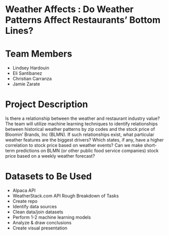 # Weather Affects : Do Weather Patterns Affect Restaurants’ Bottom Lines?
# Team Members
-	Lindsey Hardouin
-	Eli Santibanez
-	Christian Carranza
-	Jamie Zarate
# Project Description
Is there a relationship between the weather and restaurant industry value? The team will utilize machine learning techniques to identify relationships between historical weather patterns by zip codes and the stock price of Bloomin’ Brands, Inc (BLMN). If such relationships exist, what particular weather features are the biggest drivers? Which states, if any, have a higher correlation to stock price based on  weather events? Can we make short-term predictions on BLMN (or other public food service companies) stock price based on a weekly weather forecast?
# Datasets to Be Used
-	Alpaca API
-	WeatherStack.com API
Rough Breakdown of Tasks
-	Create repo
-	Identify data sources
-	Clean data/join datasets
-	Perform 1-2 machine learning models
-	Analyze & draw conclusions
-	Create visual presentation
